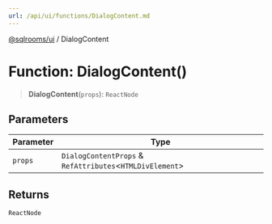 ```yaml
---
url: /api/ui/functions/DialogContent.md
---
```

[@sqlrooms/ui](../index.md) / DialogContent

# Function: DialogContent()

> **DialogContent**(`props`): `ReactNode`

## Parameters

| Parameter | Type |
| ------ | ------ |
| `props` | `DialogContentProps` & `RefAttributes`<`HTMLDivElement`> |

## Returns

`ReactNode`
